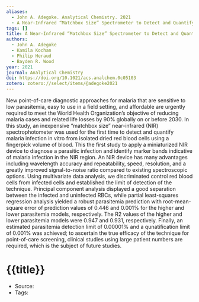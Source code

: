 ```yaml
---
aliases:
  - John A. Adegoke. Analytical Chemistry. 2021
  - A Near-Infrared “Matchbox Size” Spectrometer to Detect and Quantify Malaria Parasitemia
tags: []
title: A Near-Infrared “Matchbox Size” Spectrometer to Detect and Quantify Malaria Parasitemia
authors:
  - John A. Adegoke
  - Kamila Kochan
  - Philip Heraud
  - Bayden R. Wood
year: 2021
journal: Analytical Chemistry
doi: https://doi.org/10.1021/acs.analchem.0c05103
zotero: zotero://select/items/@adegoke2021
---
```

<!-- START_ABSTRACT -->
New point-of-care diagnostic approaches for malaria that are sensitive to low parasitemia, easy to use in a field setting, and affordable are urgently required to meet the World Health Organization’s objective of reducing malaria cases and related life losses by 90% globally on or before 2030. In this study, an inexpensive “matchbox size” near-infrared (NIR) spectrophotometer was used for the first time to detect and quantify malaria infection in vitro from isolated dried red blood cells using a fingerpick volume of blood. This the first study to apply a miniaturized NIR device to diagnose a parasitic infection and identify marker bands indicative of malaria infection in the NIR region. An NIR device has many advantages including wavelength accuracy and repeatability, speed, resolution, and a greatly improved signal-to-noise ratio compared to existing spectroscopic options. Using multivariate data analysis, we discriminated control red blood cells from infected cells and established the limit of detection of the technique. Principal component analysis displayed a good separation between the infected and uninfected RBCs, while partial least-squares regression analysis yielded a robust parasitemia prediction with root-mean-square error of prediction values of 0.446 and 0.001% for the higher and lower parasitemia models, respectively. The R2 values of the higher and lower parasitemia models were 0.947 and 0.931, respectively. Finally, an estimated parasitemia detection limit of 0.00001% and a qunatification limit of 0.001% was achieved; to ascertain the true efficacy of the technique for point-of-care screening, clinical studies using large patient numbers are required, which is the subject of future studies.
<!-- END_ABSTRACT -->

<!-- START_TEMPLATE -->
# {{title}}

- Source:
- Tags: 
<!-- END_TEMPLATE -->